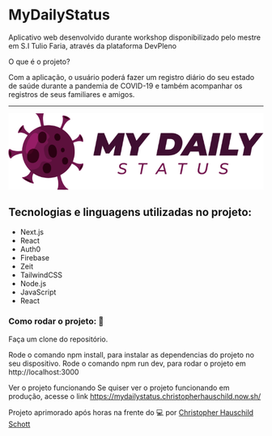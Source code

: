 # MyDailyStatus
Aplicativo web desenvolvido durante workshop disponibilizado pelo mestre em S.I Tulio Faria, através da plataforma DevPleno

O que é o projeto?

Com a aplicação, o usuário poderá fazer um registro diário do seu estado de saúde durante a pandemia de COVID-19 e também acompanhar os registros de seus familiares e amigos.

<hr>

<p align="center">
  <img width="600px" src="https://github.com/ChristopherHauschild/app-fullstackLab-workshop/blob/master/mdl.png?raw=true">
 </p>

## Tecnologias e linguagens utilizadas no projeto:

<ul>
<li>Next.js</li>
<li>React</li>
<li>Auth0</li>
<li>Firebase</li>
<li>Zeit</li>
<li>TailwindCSS</li>
<li>Node.js</li>
<li>JavaScript</li>
<li>React</li>
</ul>

### Como rodar o projeto: :rocket:
<div .bg-purple-light>
Faça um clone do repositório.

Rode o comando npm install, para instalar as dependencias do projeto no seu dispositivo.
Rode o comando npm run dev, para rodar o projeto em http://localhost:3000
</div>

Ver o projeto funcionando
Se quiser ver o projeto funcionando em produção, acesse o link https://mydailystatus.christopherhauschild.now.sh/

Projeto aprimorado após horas na frente do :computer: por <a href="https://github.com/ChristopherHauschild"> Christopher Hauschild Schott </a>

